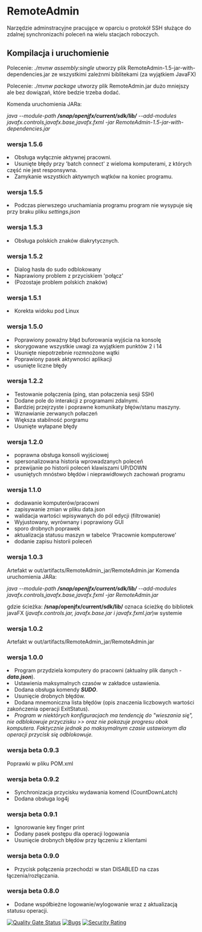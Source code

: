 # RemoteAdmin
Narzędzie adminstracyjne pracujące w oparciu o protokół SSH służące do zdalnej synchronizachi poleceń na wielu stacjach roboczych.

## Kompilacja i uruchomienie
<p>Polecenie: 
<i>./mvnw assembly:single</i>
utworzy plik RemoteAdmin-1.5-jar-with-dependencies.jar ze wszystkimi zależnmi biblitekami (za wyjątkiem JavaFX)
</p>
<p>Polecenie: 
<i>./mvnw package</i>
utworzy plik RemoteAdmin.jar dużo mniejszy ale bez dowiązań, które bedzie trzeba dodać.
</p>

Komenda uruchomienia JARa:
<p>
<i>java --module-path <b>/snap/openjfx/current/sdk/lib/</b> --add-modules javafx.controls,javafx.base,javafx.fxml -jar RemoteAdmin-1.5-jar-with-dependencies.jar</i>
</p>

### wersja 1.5.6
<li>Obsługa wyłącznie aktywnej pracowni.</li>
<li>Usunięte błędy przy 'batch connect' z wieloma komputerami, z których część nie jest responsywna.</li>
<li>Zamykanie wszystkich aktywnych wątków na koniec programu.</li>

### wersja 1.5.5
<li>Podczas pierwszego uruchamiania programu program nie wysypuje się przy braku pliku <i>settings.json</i></li>

### wersja 1.5.3
<li>Obsługa polskich znaków diakrytycznych.</li>

### wersja 1.5.2
<li>Dialog hasła do sudo odblokowany</li>
<li>Naprawiony problem z przyciskiem 'połącz'</li>
<li>(Pozostaje problem polskich znaków)</li>

### wersja 1.5.1
<li>Korekta widoku pod Linux</li>

### wersja 1.5.0
<li>Poprawiony poważny błąd buforowania wyjścia na konsolę</li>
<li>skorygowane wszystkie uwagi za wyjątkiem punktów 2 i 14</li>
<li>Usunięte niepotrzebnie rozmnożone wątki </li>
<li>Poprawiony pasek aktywności aplikacji</li>
<li> usunięte liczne błędy</li>

### wersja 1.2.2
<li>Testowanie połączenia (ping, stan połaczenia sesji SSH)</li>
<li>Dodane pole do interakcji z programami zdalnymi.</li>
<li>Bardziej przejrzyste i poprawne komunikaty błęów/stanu maszyny.</li>
<li>Wznawianie zerwanych połaczeń</li>
<li>Większa stabilność porgramu</li>
<li>Usunięte wyłapane błędy</li>

### wersja 1.2.0
<li>poprawna obsługa konsoli wyjściowej</li>
<li>spersonalizowana historia wprowadzanych poleceń</li>
<li>przewijanie po historii poleceń klawiszami UP/DOWN</li>
<li>usuniętych mnóstwo błędów i nieprawidłowych zachowań programu</li>


### wersja 1.1.0
<li>dodawanie komputerów/pracowni</li>
<li>zapisywanie zmian w pliku data.json</li>
<li>walidacja wartości wpisywanych do pól edycji (filtrowanie)</li>
<li>Wyjustowany, wyrównany i poprawiony GUI</li>
<li>sporo drobnych poprawek</li>
<li>aktualizacja statusu maszyn w tabelce 'Pracownie komputerowe'</li>
<li>dodanie zapisu historii poleceń</li>

### wersja 1.0.3
Artefakt w out/artifacts/RemoteAdmin_jar/RemoteAdmin.jar
Komenda uruchomienia JARa:
<p>
<i>java --module-path <b>/snap/openjfx/current/sdk/lib/</b> --add-modules javafx.controls,javafx.base,javafx.fxml -jar RemoteAdmin.jar</i>
</p>
gdzie ścieżka: <b>/snap/openjfx/current/sdk/lib/</b>
oznaca ścieżkę do bibliotek javaFX (<i>javafx.controls.jar, javafx.base.jar i javafx.fxml.jar</i>)w systemie 

### wersja 1.0.2
Artefakt w out/artifacts/RemoteAdmin_jar/RemoteAdmin.jar

### wersja 1.0.0
<li>Program przydziela komputery do pracowni (aktualny plik danych - <b><i>data.json</i></b>).</li>
<li>Ustawienia maksymalnych czasów w zakładce ustawienia.</li>
<li>Dodana obsługa komendy <b><i>SUDO</b></i>.</li>
<li>Usunięcie drobnych błędów.</li>
<li>Dodana mnemoniczna lista błędów (opis znaczenia liczbowych wartości zakończenia operacji ExitStatus).</li>
<li><i>Program w niektórych konfiguracjach ma tendencję do "wieszania się", nie odblokowuje przyczisku >> oraz nie pokazuje progresu obok komputera. Faktycznie jednak po maksymalnym czasie ustawionym dla operacji przycisk się odblokowuje.</i></li>

### wersja beta 0.9.3
Poprawki w pliku POM.xml
### wersja beta 0.9.2
<li>Synchronizacja przycisku wydawania komend (CountDownLatch)</li>
<li>Dodana obsługa log4j</li>

### wersja beta 0.9.1
<li>Ignorowanie key finger print</li>
<li>Dodany pasek postępu dla operacji logowania</li>
<li>Usunięcie drobnych błędów przy łączeniu z klientami</li>

### wersja beta 0.9.0
<li>Przycisk połączenia przechodzi w stan DISABLED na czas łączenia/rozłączania.</li>

### wersja beta 0.8.0
<li>Dodane współbieżne logowanie/wylogowanie wraz z aktualizacją statusu operacji.</li>

[![Quality Gate Status](https://sonarcloud.io/api/project_badges/measure?project=PrzemyslawZagraniczny_RemoteAdmin&metric=alert_status)](https://sonarcloud.io/summary/new_code?id=PrzemyslawZagraniczny_RemoteAdmin)
[![Bugs](https://sonarcloud.io/api/project_badges/measure?project=PrzemyslawZagraniczny_RemoteAdmin&metric=bugs)](https://sonarcloud.io/summary/new_code?id=PrzemyslawZagraniczny_RemoteAdmin)
[![Security Rating](https://sonarcloud.io/api/project_badges/measure?project=PrzemyslawZagraniczny_RemoteAdmin&metric=security_rating)](https://sonarcloud.io/summary/new_code?id=PrzemyslawZagraniczny_RemoteAdmin)
